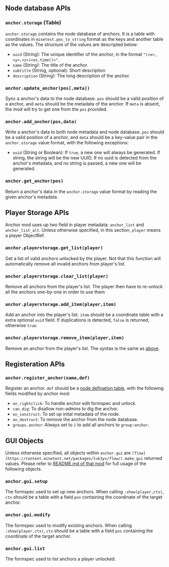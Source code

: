 ## Node database APIs
### `anchor.storage` (Table)
`anchor.storage` contains the node database of anchors. It is a table with coordinates in `minetest.pos_to_string` format as the keys and another table as the values. The structure of the values are descripted below:

* `uuid` (String): The unique identifier of the anchor, in the format `"(<x>,<y>,<z>)<os.time()>"`.
* `name` (String): The title of the anchor.
* `subtitle` (String, optional): Short description
* `description` (String): The long description of the anchor.

### `anchor.update_anchor(pos[,meta])`
Sync a anchor's data to the node database. `pos` should be a valid position of a anchor, and `meta` should be the metadata of the anchor. If `meta` is absent, the mod will try to get one from the `pos` provided.

### `anchor.add_anchor(pos,data)`
Write a anchor's data to both node metadata and node database. `pos` should be a valid position of a anchor, and `data` should be a key-value pair in the `anchor.storage` value format, with the following exceptions:

* `uuid` (String or Boolean): If `true`, a new one will always be generated. If string, the string will be the new UUID. If no uuid is detected from the anchor's metadata, and no string is passed, a new one will be generated.

### `anchor.get_anchor(pos)`
Return a anchor's data in the `anchor.storage` value format by reading the given anchor's metadata.

## Player Storage APIs
Anchor mod uses up two field in player metadata: `anchor_list` and `anchor_list_alt`. Unless otherwise specified, in this section, `player` means a player ObjectRef.

### `anchor.playerstorage.get_list(player)`
Get a list of valid anchors unlocked by the player. Not that this function will automatically remove all invalid anchors from player's list.

### `anchor.playerstorage.clear_list(player)`
Remove all anchors from the player's list. The player then have to re-unlock all the anchors one-by-one in order to use them

### `anchor.playerstorage.add_item(player,item)`
Add an anchor into the player's list. `item` should be a coordinate table with a extra optional `uuid` field. If duplications is detected, `false` is returned, otherwise `true`.

### `anchor.playerstorage.remove_item(player,item)`
Remove an anchor from the player's list. The syntax is the same as [above](https://github.com/C-C-Minetest-Server/anchor/blob/main/API.md#anchorplayerstorageadd_itemplayeritem).

## Registeration APIs
### `anchor.register_anchor(name,def)`
Register an anchor. `def` should be a [node defination table](https://minetest.gitlab.io/minetest/definition-tables/#node-definition), with the following fields modified by anchor mod:

* `on_rightclick`: To handle anchor edit formspec and unlock.
* `can_dig`: To disallow non-admins to dig the anchor.
* `on_construct`: To set up inital metadata of the node.
* `on_destruct`: To remove the anchor from the node database.
* `groups.anchor`: Always set to `1` to add all anchors to `group:anchor`.

## GUI Objects
Unless otherwise specified, all objects within `anchor.gui` are `[flow](https://content.minetest.net/packages/luk3yx/flow/).make_gui` returned values. Please refer to [README.md of that mod](https://gitlab.com/luk3yx/minetest-flow/-/blob/main/README.md) for full usage of the following objects.

### `anchor.gui.setup`
The formspec used to set up new anchors. When calling `:show(player,ctx)`, `ctx` should be a table with a field `pos` containing the coordinate of the target anchor.

### `anchor.gui.modify`
The formspec used to modify existing anchors. When calling `:show(player,ctx)`, `ctx` should be a table with a field `pos` containing the coordinate of the target anchor.

### `anchor.gui.list`
The formspec used to list anchors a player unlocked.
